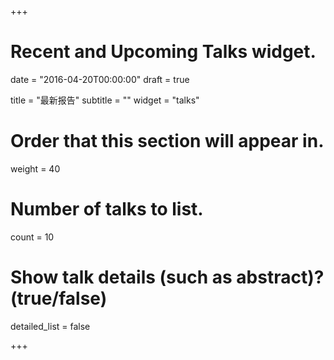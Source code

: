 +++
# Recent and Upcoming Talks widget.

date = "2016-04-20T00:00:00"
draft = true

title = "最新报告"
subtitle = ""
widget = "talks"

# Order that this section will appear in.
weight = 40

# Number of talks to list.
count = 10

# Show talk details (such as abstract)? (true/false)
detailed_list = false

+++
